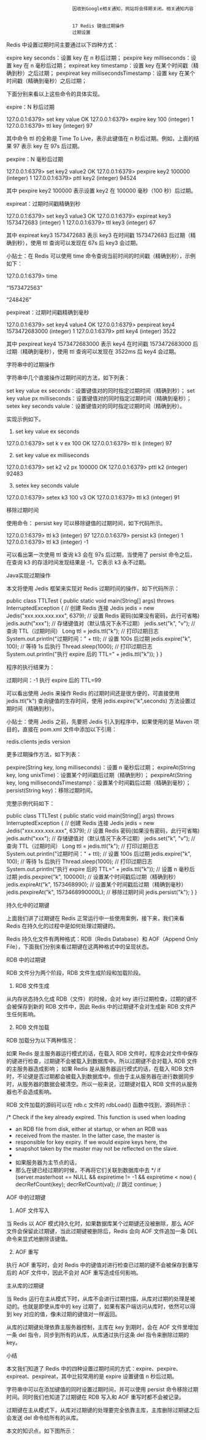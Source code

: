 
                            
                            因收到Google相关通知，网站将会择期关闭。相关通知内容
                            
                            
                            17 Redis 键值过期操作
                            过期设置

Redis 中设置过期时间主要通过以下四种方式：


expire key seconds：设置 key 在 n 秒后过期；
pexpire key milliseconds：设置 key 在 n 毫秒后过期；
expireat key timestamp：设置 key 在某个时间戳（精确到秒）之后过期；
pexpireat key millisecondsTimestamp：设置 key 在某个时间戳（精确到毫秒）之后过期；


下面分别来看以上这些命令的具体实现。

expire：N 秒后过期

127.0.0.1:6379> set key value
OK
127.0.0.1:6379> expire key 100
(integer) 1
127.0.0.1:6379> ttl key
(integer) 97



其中命令 ttl 的全称是 Time To Live，表示此键值在 n 秒后过期。例如，上面的结果 97 表示 key 在 97s 后过期。

pexpire：N 毫秒后过期

127.0.0.1:6379> set key2 value2
OK
127.0.0.1:6379> pexpire key2 100000
(integer) 1
127.0.0.1:6379> pttl key2
(integer) 94524



其中 pexpire key2 100000 表示设置 key2 在 100000 毫秒（100 秒）后过期。

expireat：过期时间戳精确到秒

127.0.0.1:6379> set key3 value3
OK
127.0.0.1:6379> expireat key3 1573472683
(integer) 1
127.0.0.1:6379> ttl key3
(integer) 67



其中 expireat key3 1573472683 表示 key3 在时间戳 1573472683 后过期（精确到秒），使用 ttl 查询可以发现在 67s 后 key3 会过期。


小贴士：在 Redis 可以使用 time 命令查询当前时间的时间戳（精确到秒），示例如下：

127.0.0.1:6379> time


“1573472563”

“248426”



pexpireat：过期时间戳精确到毫秒

127.0.0.1:6379> set key4 value4
OK
127.0.0.1:6379> pexpireat key4 1573472683000
(integer) 1
127.0.0.1:6379> pttl key4
(integer) 3522



其中 pexpireat key4 1573472683000 表示 key4 在时间戳 1573472683000 后过期（精确到毫秒），使用 ttl 查询可以发现在 3522ms 后 key4 会过期。

字符串中的过期操作

字符串中几个直接操作过期时间的方法，如下列表：


set key value ex seconds：设置键值对的同时指定过期时间（精确到秒）；
set key value px milliseconds：设置键值对的同时指定过期时间（精确到毫秒）；
setex key seconds valule：设置键值对的同时指定过期时间（精确到秒）。


实现示例如下。

1. set key value ex seconds

127.0.0.1:6379> set k v ex 100
OK
127.0.0.1:6379> ttl k
(integer) 97



2. set key value ex milliseconds

127.0.0.1:6379> set k2 v2 px 100000
OK
127.0.0.1:6379> pttl k2
(integer) 92483



3. setex key seconds valule

127.0.0.1:6379> setex k3 100 v3
OK
127.0.0.1:6379> ttl k3
(integer) 91



移除过期时间

使用命令： persist key 可以移除键值的过期时间，如下代码所示。

127.0.0.1:6379> ttl k3
(integer) 97
127.0.0.1:6379> persist k3
(integer) 1
127.0.0.1:6379> ttl k3
(integer) -1



可以看出第一次使用 ttl 查询 k3 会在 97s 后过期，当使用了 persist 命令之后，在查询 k3 的存活时间发现结果是 -1，它表示 k3 永不过期。

Java实现过期操作

本文将使用 Jedis 框架来实现对 Redis 过期时间的操作，如下代码所示：

public class TTLTest {
    public static void main(String[] args) throws InterruptedException {
        // 创建 Redis 连接
        Jedis jedis = new Jedis("xxx.xxx.xxx.xxx", 6379);
        // 设置 Redis 密码(如果没有密码，此行可省略)
        jedis.auth("xxx");
        // 存储键值对（默认情况下永不过期）
        jedis.set("k", "v");
        // 查询 TTL（过期时间）
        Long ttl = jedis.ttl("k");
        // 打印过期日志
        System.out.println("过期时间：" + ttl);
        // 设置 100s 后过期
        jedis.expire("k", 100);
        // 等待 1s 后执行
        Thread.sleep(1000);
        // 打印过期日志
        System.out.println("执行 expire 后的 TTL=" + jedis.ttl("k"));
    }
}



程序的执行结果为：

过期时间：-1
执行 expire 后的 TTL=99



可以看出使用 Jedis 来操作 Redis 的过期时间还是很方便的，可直接使用 jedis.ttl("k") 查询键值的生存时间，使用 jedis.expire("k",seconds) 方法设置过期时间（精确到秒）。


小贴士：使用 Jedis 之前，先要把 Jedis 引入到程序中，如果使用的是 Maven 项目的，直接在 pom.xml 文件中添加以下引用：


<!-- https://mvnrepository.com/artifact/redis.clients/jedis -->
<dependency>
    <groupId>redis.clients</groupId>
    <artifactId>jedis</artifactId>
    <version>version</version>
</dependency>



更多过期操作方法，如下列表：


pexpire(String key, long milliseconds)：设置 n 毫秒后过期；
expireAt(String key, long unixTime)：设置某个时间戳后过期（精确到秒）；
pexpireAt(String key, long millisecondsTimestamp)：设置某个时间戳后过期（精确到毫秒）；
persist(String key)：移除过期时间。


完整示例代码如下：

public class TTLTest {
    public static void main(String[] args) throws InterruptedException {
        // 创建 Redis 连接
        Jedis jedis = new Jedis("xxx.xxx.xxx.xxx", 6379);
        // 设置 Redis 密码(如果没有密码，此行可省略)
        jedis.auth("xxx");
        // 存储键值对（默认情况下永不过期）
        jedis.set("k", "v");
        // 查询 TTL（过期时间）
        Long ttl = jedis.ttl("k");
        // 打印过期日志
        System.out.println("过期时间：" + ttl);
        // 设置 100s 后过期
        jedis.expire("k", 100);
        // 等待 1s 后执行
        Thread.sleep(1000);
        // 打印过期日志
        System.out.println("执行 expire 后的 TTL=" + jedis.ttl("k"));
        // 设置 n 毫秒后过期
        jedis.pexpire("k", 100000);
        // 设置某个时间戳后过期（精确到秒）
        jedis.expireAt("k", 1573468990);
        // 设置某个时间戳后过期（精确到毫秒）
        jedis.pexpireAt("k", 1573468990000L);
        // 移除过期时间
        jedis.persist("k");
    }
}



持久化中的过期键

上面我们讲了过期键在 Redis 正常运行中一些使用案例，接下来，我们来看 Redis 在持久化的过程中是如何处理过期键的。

Redis 持久化文件有两种格式：RDB（Redis Database）和 AOF（Append Only File），下面我们分别来看过期键在这两种格式中的呈现状态。

RDB 中的过期键

RDB 文件分为两个阶段，RDB 文件生成阶段和加载阶段。

1. RDB 文件生成

从内存状态持久化成 RDB（文件）的时候，会对 key 进行过期检查，过期的键不会被保存到新的 RDB 文件中，因此 Redis 中的过期键不会对生成新 RDB 文件产生任何影响。

2. RDB 文件加载

RDB 加载分为以下两种情况：


如果 Redis 是主服务器运行模式的话，在载入 RDB 文件时，程序会对文件中保存的键进行检查，过期键不会被载入到数据库中。所以过期键不会对载入 RDB 文件的主服务器造成影响；
如果 Redis 是从服务器运行模式的话，在载入 RDB 文件时，不论键是否过期都会被载入到数据库中。但由于主从服务器在进行数据同步时，从服务器的数据会被清空。所以一般来说，过期键对载入 RDB 文件的从服务器也不会造成影响。


RDB 文件加载的源码可以在 rdb.c 文件的 rdbLoad() 函数中找到，源码所示：

/* Check if the key already expired. This function is used when loading
* an RDB file from disk, either at startup, or when an RDB was
* received from the master. In the latter case, the master is
* responsible for key expiry. If we would expire keys here, the
* snapshot taken by the master may not be reflected on the slave. 
*
* 如果服务器为主节点的话，
* 那么在键已经过期的时候，不再将它们关联到数据库中去
*/
if (server.masterhost == NULL && expiretime != -1 && expiretime < now) {
    decrRefCount(key);
    decrRefCount(val);
    // 跳过
    continue;
}



AOF 中的过期键

1. AOF 文件写入

当 Redis 以 AOF 模式持久化时，如果数据库某个过期键还没被删除，那么 AOF 文件会保留此过期键，当此过期键被删除后，Redis 会向 AOF 文件追加一条 DEL 命令来显式地删除该键值。

2. AOF 重写

执行 AOF 重写时，会对 Redis 中的键值对进行检查已过期的键不会被保存到重写后的 AOF 文件中，因此不会对 AOF 重写造成任何影响。

主从库的过期键

当 Redis 运行在主从模式下时，从库不会进行过期扫描，从库对过期的处理是被动的。也就是即使从库中的 key 过期了，如果有客户端访问从库时，依然可以得到 key 对应的值，像未过期的键值对一样返回。

从库的过期键处理依靠主服务器控制，主库在 key 到期时，会在 AOF 文件里增加一条 del 指令，同步到所有的从库，从库通过执行这条 del 指令来删除过期的 key。

小结

本文我们知道了 Redis 中的四种设置过期时间的方式：expire、pexpire、expireat、pexpireat，其中比较常用的是 expire 设置键值 n 秒后过期。

字符串中可以在添加键值的同时设置过期时间，并可以使用 persist 命令移除过期时间。同时我们也知道了过期键在 RDB 写入和 AOF 重写时都不会被记录。

过期键在主从模式下，从库对过期键的处理要完全依靠主库，主库删除过期键之后会发送 del 命令给所有的从库。

本文的知识点，如下图所示：



                        
                        
                            